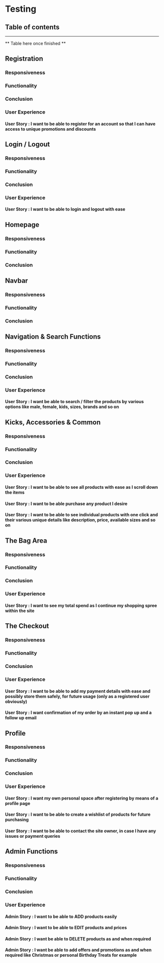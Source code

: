 # **Testing**

## Table of contents
---

** Table here once finished **





## Registration
### **Responsiveness**

### **Functionality**

### **Conclusion**

### User Experience
#### User Story : I want to be able to register for an account so that I can have access to unique promotions and discounts


## Login / Logout
### **Responsiveness**

### **Functionality**

### **Conclusion**

### User Experience
#### User Story : I want to be able to login and logout with ease



## Homepage
### **Responsiveness**

### **Functionality**

### **Conclusion**


## Navbar
### **Responsiveness**

### **Functionality**

### **Conclusion**


## Navigation & Search Functions
### **Responsiveness**

### **Functionality**

### **Conclusion**

### User Experience
#### User Story : I want be able to search / filter the products by various options like male, female, kids, sizes, brands and so on





## Kicks, Accessories & Common 
### **Responsiveness**

### **Functionality**

### **Conclusion**

### User Experience
#### User Story : I want to be able to see all products with ease as I scroll down the items
#### User Story : I want to be able purchase any product I desire
#### User Story : I want to be able to see individual products with one click and their various unique details like description, price, available sizes and so on




## The Bag Area
### **Responsiveness**

### **Functionality**

### **Conclusion**

### User Experience
#### User Story : I want to see my total spend as I continue my shopping spree within the site


## The Checkout
### **Responsiveness**

### **Functionality**

### **Conclusion**

### User Experience
#### User Story : I want to be able to add my payment details with ease and possibly store them safely, for future usage (only as a registered user obviously)
#### User Story : I want confirmation of my order by an instant pop up and a follow up email



## Profile
### **Responsiveness**

### **Functionality**

### **Conclusion**

### User Experience
#### User Story : I want my own personal space after registering by means of a profile page
#### User Story : I want to be able to create a wishlist of products for future purchasing
#### User Story : I want to be able to contact the site owner, in case I have any issues or payment queries



## Admin Functions
### **Responsiveness**

### **Functionality**

### **Conclusion**

### User Experience
#### Admin Story : I want to be able to ADD products easily
#### Admin Story : I want to be able to EDIT products and prices
#### Admin Story : I want be able to DELETE products as and when required
#### Admin Story : I want be able to add offers and promotions as and when required like Christmas or personal Birthday Treats for example